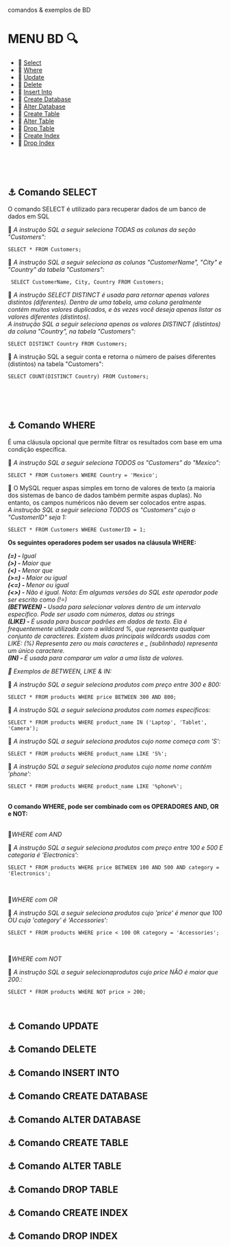 comandos &amp; exemplos de BD

# MENU BD :mag:
- :round_pushpin: [Select](#anchor-comando-select) <br>
- :round_pushpin: [Where](#anchor-comando-where) <br>
- :round_pushpin: [Update](#anchor-comando-update) <br>
- :round_pushpin: [Delete](#anchor-comando-delete) <br>
- :round_pushpin: [Insert Into](#anchor-comando-insert-into) <br>
- :round_pushpin: [Create Database](#anchor-comando-create-database) <br>
- :round_pushpin: [Alter Database](#anchor-comando-alter-database) <br>
- :round_pushpin: [Create Table](#anchor-comando-create-table) <br>
- :round_pushpin: [Alter Table](#anchor-comando-alter-table) <br>
- :round_pushpin: [Drop Table](#anchor-comando-drop-table) <br>
- :round_pushpin: [Create Index](#anchor-comando-create-index) <br>
- :round_pushpin: [Drop Index](#anchor-comando-drop-index) <br>

<br>
<br>
<br>

## :anchor: Comando SELECT
O comando SELECT é utilizado para recuperar dados de um banco de dados em SQL 


:paperclip: <i>A instrução SQL a seguir seleciona TODAS as colunas da seção "Customers":</i>
```
SELECT * FROM Customers;
```

:paperclip: <i>A instrução SQL a seguir seleciona as colunas "CustomerName", "City" e "Country" da tabela "Customers":</i>
```
 SELECT CustomerName, City, Country FROM Customers;
```

:paperclip: <i>A instrução SELECT DISTINCT é usada para retornar apenas valores distintos (diferentes). Dentro de uma tabela, uma coluna geralmente contém muitos valores duplicados, e às vezes você deseja apenas listar os valores diferentes (distintos). <br>
A instrução SQL a seguir seleciona apenas os valores DISTINCT (distintos) da coluna "Country", na tabela "Customers":</i>
```
SELECT DISTINCT Country FROM Customers;
```

:paperclip: A instrução SQL a seguir conta e retorna o número de países diferentes (distintos) na tabela "Customers":
```
SELECT COUNT(DISTINCT Country) FROM Customers;
```

<br>
<br>
<br>

## :anchor: Comando WHERE
É uma cláusula opcional que permite filtrar os resultados com base em uma condição específica.

:paperclip: <i>A instrução SQL a seguir seleciona TODOS os "Customers" do "Mexico":</i>
```
SELECT * FROM Customers WHERE Country = 'Mexico';
```

:paperclip: O MySQL requer aspas simples em torno de valores de texto (a maioria dos sistemas de banco de dados também permite aspas duplas). No entanto, os campos numéricos não devem ser colocados entre aspas. <br>
<i>A instrução SQL a seguir seleciona TODOS os "Customers" cujo o "CustomerID" seja 1:</i>
```
SELECT * FROM Customers WHERE CustomerID = 1;
```

<b> Os seguintes operadores podem ser usados ​​na cláusula WHERE: </b>

<i> <strong>(=) - </strong> Igual </i> <br>
<i> <strong>(>) - </strong> Maior que </i> <br>
<i> <strong>(<) - </strong> Menor que </i> <br>
<i> <strong>(>=) - </strong> Maior ou igual </i> <br>
<i> <strong>(<=) - </strong> Menor ou igual </i> <br>
<i> <strong>(<>) - </strong> Não é igual. Nota: Em algumas versões do SQL este operador pode ser escrito como (!=) </i> <br>
<i> <strong>(BETWEEN) - </strong> Usada para selecionar valores dentro de um intervalo específico. Pode ser usado com números, datas ou strings </i> <br>
<i> <strong>(LIKE) - </strong> É usada para buscar padrões em dados de texto. Ela é frequentemente utilizada com a wildcard %, que representa qualquer conjunto de caracteres. Existem duas principais wildcards usadas com LIKE: (%) Representa zero ou mais caracteres e _ (sublinhado) representa um único caractere. </i> <br>
<i> <strong>(IN) - </strong> É usada para comparar um valor a uma lista de valores. </i> <br>

<i> :pushpin: Exemplos de BETWEEN, LIKE & IN: </i>

:paperclip: <i>A instrução SQL a seguir seleciona produtos com preço entre 300 e 800:</i>
```
SELECT * FROM products WHERE price BETWEEN 300 AND 800;
```

:paperclip: <i>A instrução SQL a seguir seleciona produtos com nomes específicos:</i>
```
SELECT * FROM products WHERE product_name IN ('Laptop', 'Tablet', 'Camera');
```

:paperclip: <i>A instrução SQL a seguir seleciona produtos cujo nome começa com 'S':</i>
```
SELECT * FROM products WHERE product_name LIKE 'S%';
```

:paperclip: <i>A instrução SQL a seguir seleciona produtos cujo nome nome contém 'phone':</i>
```
SELECT * FROM products WHERE product_name LIKE '%phone%';
```

<br>
<strong>O comando WHERE, pode ser combinado com os OPERADORES AND, OR e NOT:</strong>
<br>
<br>

:pushpin:<i>WHERE com AND</i>
<br>

:paperclip: <i>A instrução SQL a seguir seleciona produtos com preço entre 100 e 500 E categoria é 'Electronics':</i>
```
SELECT * FROM products WHERE price BETWEEN 100 AND 500 AND category = 'Electronics';
```

<br>

:pushpin:<i>WHERE com OR</i>
<br>

:paperclip: <i>A instrução SQL a seguir seleciona produtos cujo 'price' é menor que 100 OU cuja 'category' é 'Accessories':</i>
```
SELECT * FROM products WHERE price < 100 OR category = 'Accessories';
```

<br>

:pushpin:<i>WHERE com NOT</i>
<br>

:paperclip: <i>A instrução SQL a seguir selecionaprodutos cujo price NÃO é maior que 200.:</i>
```
SELECT * FROM products WHERE NOT price > 200;
```
<br>

## :anchor: Comando UPDATE
## :anchor: Comando DELETE
## :anchor: Comando INSERT INTO
## :anchor: Comando CREATE DATABASE
## :anchor: Comando ALTER DATABASE
## :anchor: Comando CREATE TABLE
## :anchor: Comando ALTER TABLE
## :anchor: Comando DROP TABLE
## :anchor: Comando CREATE INDEX
## :anchor: Comando DROP INDEX
